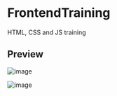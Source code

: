 # FrontendTraining
HTML, CSS and JS training

## Preview
![image](https://user-images.githubusercontent.com/31374669/42708382-6dd4543e-86dd-11e8-8b4d-c7f03ece0e70.png)

![image](https://user-images.githubusercontent.com/31374669/42708927-042c30ae-86df-11e8-85c0-e49f3c1fbb19.png)


